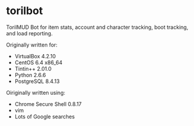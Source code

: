 torilbot
========

TorilMUD Bot for item stats, account and character tracking, boot tracking, and load reporting.

Originally written for:
* VirtualBox 4.2.10
* CentOS 6.4 x86_64
* Tintin++ 2.01.0
* Python 2.6.6
* PostgreSQL 8.4.13

Oiriginally written using:
* Chrome Secure Shell 0.8.17
* vim
* Lots of Google searches
